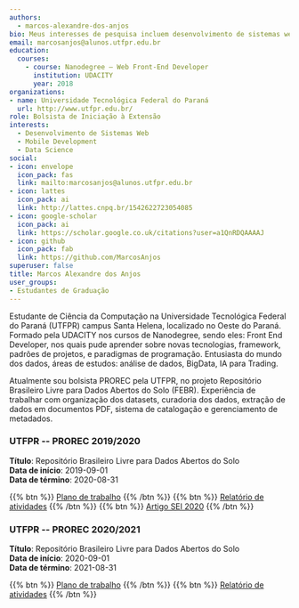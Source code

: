 ```yaml
---
authors:
  - marcos-alexandre-dos-anjos
bio: Meus interesses de pesquisa incluem desenvolvimento de sistemas web e data science
email: marcosanjos@alunos.utfpr.edu.br
education:
  courses:
    - course: Nanodegree – Web Front-End Developer
      institution: UDACITY
      year: 2018
organizations:
- name: Universidade Tecnológica Federal do Paraná
  url: http://www.utfpr.edu.br/
role: Bolsista de Iniciação à Extensão
interests:
  - Desenvolvimento de Sistemas Web
  - Mobile Development
  - Data Science
social:
- icon: envelope
  icon_pack: fas
  link: mailto:marcosanjos@alunos.utfpr.edu.br
- icon: lattes
  icon_pack: ai
  link: http://lattes.cnpq.br/1542622723054085
- icon: google-scholar
  icon_pack: ai
  link: https://scholar.google.co.uk/citations?user=a1QnRDQAAAAJ
- icon: github
  icon_pack: fab
  link: https://github.com/MarcosAnjos
superuser: false
title: Marcos Alexandre dos Anjos
user_groups:
- Estudantes de Graduação
---
```


Estudante de Ciência da Computação na Universidade Tecnológica Federal do Paraná (UTFPR) campus Santa Helena, localizado no Oeste do Paraná. Formado pela UDACITY nos cursos de Nanodegree, sendo eles: Front End Developer, nos quais pude aprender sobre novas tecnologias, framework, padrões de projetos, e paradigmas de programação. Entusiasta do mundo dos dados, áreas de estudos: análise de dados, BigData, IA para Trading.

Atualmente sou bolsista PROREC pela UTFPR, no projeto Repositório Brasileiro Livre para Dados Abertos do Solo (FEBR). Experiência de trabalhar com organização dos datasets, curadoria dos dados, extração de dados em documentos PDF, sistema de catalogação e gerenciamento de metadados.

### UTFPR -- PROREC 2019/2020

__Título__: Repositório Brasileiro Livre para Dados Abertos do Solo<br>
__Data de início__: 2019-09-01<br>
__Data de término__: 2020-08-31

{{% btn %}}
  [Plano de trabalho](https://drive.google.com/file/d/1iGhBVZcmpsL1CeLwxA5FwYFzvYj0q4D0)
{{% /btn %}}
{{% btn %}}
  [Relatório de atividades](https://docs.google.com/document/d/1b9eves6zX1DPj025eALVS-6pmVqZxlIqf3OW2qST0L4/)
{{% /btn %}}
{{% btn %}}
  [Artigo SEI 2020](https://docs.google.com/document/d/1Shk9t2zDM1RQT9VcOBenaicATSf_30Ov_LCRg-1i55g/)
{{% /btn %}}

### UTFPR -- PROREC 2020/2021

__Título__: Repositório Brasileiro Livre para Dados Abertos do Solo<br>
__Data de início__: 2020-09-01<br>
__Data de término__: 2021-08-31

{{% btn %}}
  [Plano de trabalho](https://docs.google.com/document/d/12w2Fhw1Az3A7mD5QdFqOf6uWZnOv1EF2oy-v7qX7yIM)
{{% /btn %}}
{{% btn %}}
  [Relatório de atividades](https://docs.google.com/document/d/1RhhxTI5OlXb0kJXsqnIljWyRcH-kRPx8JL9JquaLfY8/)
{{% /btn %}}
<!-- {{% btn %}}
  [Artigo SEI 2021]()
{{% /btn %}} -->
